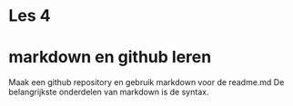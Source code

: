 # Les 4
# markdown en github leren
Maak een github repository en gebruik markdown voor de readme.md
De belangrijkste onderdelen van markdown is de syntax.